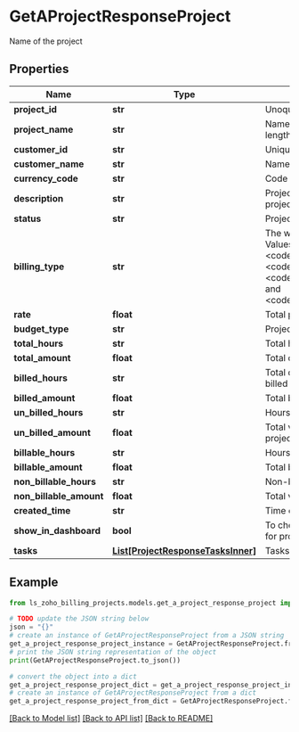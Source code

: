 # GetAProjectResponseProject

Name of the project

## Properties

Name | Type | Description | Notes
------------ | ------------- | ------------- | -------------
**project_id** | **str** | Unoque ID of the project | [optional] 
**project_name** | **str** | Name of the project. &lt;code&gt;Maximum length [100]&lt;/code&gt; | [optional] 
**customer_id** | **str** | Unique ID of the customer. | [optional] 
**customer_name** | **str** | Name of the client of the project | [optional] 
**currency_code** | **str** | Code to denote currency | [optional] 
**description** | **str** | Project Description - A short note on the project details | [optional] 
**status** | **str** | Project Status | [optional] 
**billing_type** | **str** | The way you bill your customer. Allowed Values: &lt;code&gt;fixed_cost_for_project&lt;/code&gt;, &lt;code&gt;based_on_project_hours&lt;/code&gt;, &lt;code&gt;based_on_staff_hours&lt;/code&gt; and &lt;code&gt;based_on_task_hours&lt;/code&gt; | [optional] 
**rate** | **float** | Total project cost | [optional] 
**budget_type** | **str** | Project budject type | [optional] 
**total_hours** | **str** | Total hours spent on project | [optional] 
**total_amount** | **float** | Total cost of the project | [optional] 
**billed_hours** | **str** | Total duration/hours of a project that is billed | [optional] 
**billed_amount** | **float** | Total billable amount of the project | [optional] 
**un_billed_hours** | **str** | Hours of the project that cannot be billed | [optional] 
**un_billed_amount** | **float** | Total value of Unbilled expense of the project | [optional] 
**billable_hours** | **str** | Hours charged for, in total project hours | [optional] 
**billable_amount** | **float** | Total billed amount | [optional] 
**non_billable_hours** | **str** | Non-billable project hours | [optional] 
**non_billable_amount** | **float** | Total value of non-billable expense | [optional] 
**created_time** | **str** | Time of project creation | [optional] 
**show_in_dashboard** | **bool** | To check if dashboard view is available for project | [optional] 
**tasks** | [**List[ProjectResponseTasksInner]**](ProjectResponseTasksInner.md) | Tasks comprising a project | [optional] 

## Example

```python
from ls_zoho_billing_projects.models.get_a_project_response_project import GetAProjectResponseProject

# TODO update the JSON string below
json = "{}"
# create an instance of GetAProjectResponseProject from a JSON string
get_a_project_response_project_instance = GetAProjectResponseProject.from_json(json)
# print the JSON string representation of the object
print(GetAProjectResponseProject.to_json())

# convert the object into a dict
get_a_project_response_project_dict = get_a_project_response_project_instance.to_dict()
# create an instance of GetAProjectResponseProject from a dict
get_a_project_response_project_from_dict = GetAProjectResponseProject.from_dict(get_a_project_response_project_dict)
```
[[Back to Model list]](../README.md#documentation-for-models) [[Back to API list]](../README.md#documentation-for-api-endpoints) [[Back to README]](../README.md)



